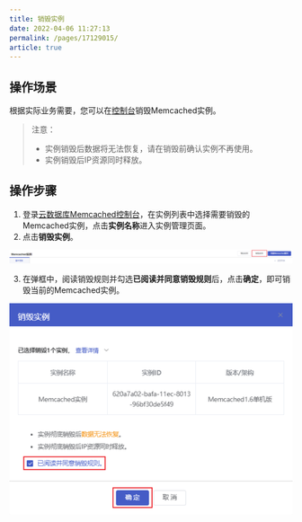 ```yaml
---
title: 销毁实例
date: 2022-04-06 11:27:13
permalink: /pages/17129015/
article: true
---
```


## 操作场景

根据实际业务需要，您可以在[控制台](https://console.capitalonline.net/dbmemcached)销毁Memcached实例。

> 注意：
>
> - 实例销毁后数据将无法恢复，请在销毁前确认实例不再使用。
> - 实例销毁后IP资源同时释放。

## 操作步骤

1. 登录[云数据库Memcached控制台](https://console.capitalonline.net/dbmemcached)，在实例列表中选择需要销毁的Memcached实例，点击**实例名称**进入实例管理页面。
2. 点击**销毁实例**。

![008](../../pics/008.png)

3. 在弹框中，阅读销毁规则并勾选**已阅读并同意销毁规则**后，点击**确定**，即可销毁当前的Memcached实例。

![009](../../pics/009.png)



